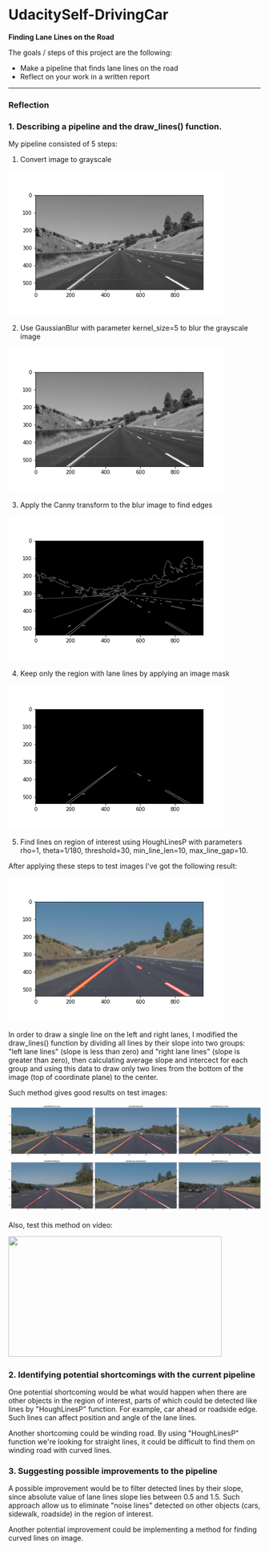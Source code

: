 # UdacitySelf-DrivingCar

**Finding Lane Lines on the Road**

The goals / steps of this project are the following:
* Make a pipeline that finds lane lines on the road
* Reflect on your work in a written report

[image2]: ./images_for_report/extrapolated_lines.png "Test my my pipeline on test images"
[image3]: ./images_for_report/test_on_video.gif "Test my my pipeline on test video"

---

### Reflection

### 1. Describing a pipeline and the draw_lines() function.

My pipeline consisted of 5 steps:
1. Convert image to grayscale

![grayscale_image](/images_for_report/gray.png)

2. Use GaussianBlur with parameter kernel_size=5 to blur the grayscale image

![blured_image](/images_for_report/blur.png)

3. Apply the Canny transform to the blur image to find edges

![edges](/images_for_report/edges.png)

4. Keep only the region with lane lines by applying an image mask

![region_of_interest](/images_for_report/region.png)

5. Find lines on region of interest using HoughLinesP with parameters rho=1, theta=1/180, threshold=30, min_line_len=10, max_line_gap=10.

After applying these steps to test images I've got the following result:

![pipeline_result](/images_for_report/image_with_lines.png)


In order to draw a single line on the left and right lanes, I modified the draw_lines() function by dividing all lines by their slope into two groups: "left lane lines" (slope is less than zero) and "right lane lines" (slope is greater than zero), then calculating average slope and intercect for each group and using this data to draw only two lines from the bottom of the image (top of coordinate plane) to the center.

Such method gives good results on test images:

![test on image][image2]

Also, test this method on video:

<img src="./images_for_report/test_on_video.gif" width="426" height="240" />

### 2. Identifying potential shortcomings with the current pipeline


One potential shortcoming would be what would happen when there are other objects in the region of interest, parts of which could be detected like lines by "HoughLinesP" function. For example, car ahead or roadside edge. Such lines can affect position and angle of the lane lines.

Another shortcoming could be winding road. By using "HoughLinesP" function we're looking for straight lines, it could be difficult to find them on winding road with curved lines.


### 3. Suggesting possible improvements to the pipeline

A possible improvement would be to filter detected lines by their slope, since absolute value of lane lines slope lies between 0.5 and 1.5. Such approach allow us to eliminate "noise lines" detected on other objects (cars, sidewalk, roadside) in the region of interest. 

Another potential improvement could be implementing a method for finding curved lines on image.
